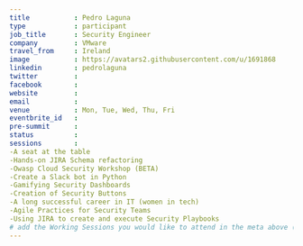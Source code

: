 ```yaml
---
title           : Pedro Laguna
type            : participant
job_title       : Security Engineer 
company         : VMware
travel_from     : Ireland
image           : https://avatars2.githubusercontent.com/u/1691868
linkedin        : pedrolaguna
twitter         :
facebook        :
website         :
email           :
venue           : Mon, Tue, Wed, Thu, Fri
eventbrite_id   :
pre-summit      :
status          : 
sessions        :
-A seat at the table
-Hands-on JIRA Schema refactoring
-Owasp Cloud Security Workshop (BETA)
-Create a Slack bot in Python
-Gamifying Security Dashboards
-Creation of Security Buttons
-A long successful career in IT (women in tech)
-Agile Practices for Security Teams
-Using JIRA to create and execute Security Playbooks
# add the Working Sessions you would like to attend in the meta above (use the session's title) e.g. sessions (one per line): -Security Playbooks Diagrams -Hackathon Daily Sessions
---
```


<!-- put more details about participant here -->
